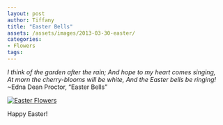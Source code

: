 ```yaml
---
layout: post
author: Tiffany
title: "Easter Bells"
assets: /assets/images/2013-03-30-easter/
categories: 
- Flowers
tags: 
---
```


_I think of the garden after the rain; And hope to my heart comes singing,  
At morn the cherry-blooms will be white, And the Easter bells be ringing!_ ~Edna Dean Proctor, “Easter Bells”

[![Easter Flowers](jekyll_uploads/2013/03/Easterflowers.jpg)](http://www.sweetpeonies.com/2013/03/easter/easterflowers/)

Happy Easter!